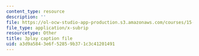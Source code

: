 ```yaml
---
content_type: resource
description: ''
file: https://ol-ocw-studio-app-production.s3.amazonaws.com/courses/15-071-the-analytics-edge-spring-2017/a3d9a5843e6f52859b371c3c41201491_Goo1EUY-Y8M.vtt
file_type: application/x-subrip
resourcetype: Other
title: 3play caption file
uid: a3d9a584-3e6f-5285-9b37-1c3c41201491
---
```

